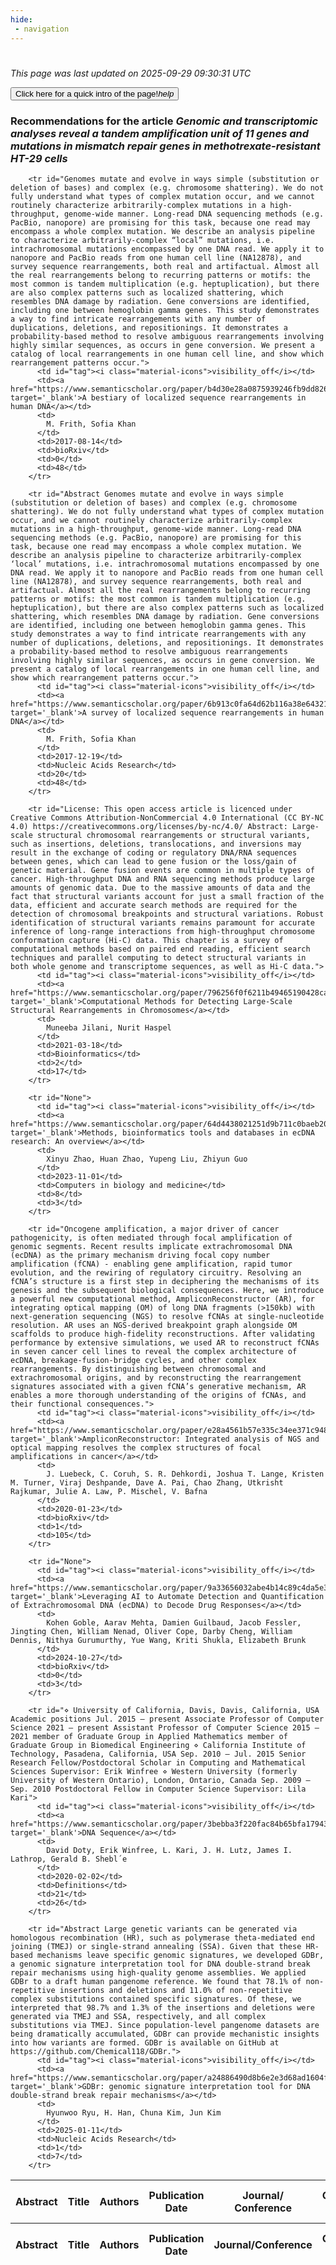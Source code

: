 ```yaml
---
hide:
 - navigation
---
```

<!DOCTYPE html>
#
<html lang="en">
<head>
  <meta charset="utf-8">
</head>

<body>
  <p>
  <i class="footer">This page was last updated on 2025-09-29 09:30:31 UTC</i>
  </p>
  
  <div class="note info" onclick="startIntro()">
    <p>
      <button type="button" class="buttons">
        <div style="display: flex; align-items: center;">
        Click here for a quick intro of the page! <i class="material-icons">help</i>
        </div>
      </button>
    </p>
  </div>

  <p>
  <h3 data-intro='Recommendations for the article'>
    Recommendations for the article <i>Genomic and transcriptomic analyses reveal a tandem amplification unit of 11 genes and mutations in mismatch repair genes in methotrexate-resistant HT-29 cells</i>
  </h3>
  <table id="table1" class="display wrap" style="width:100%">
  <thead>
    <tr>
        <th data-intro='Click to view the abstract (if available)'>Abstract</th>
        <th>Title</th>
        <th>Authors</th>
        <th>Publication Date</th>
        <th>Journal/ Conference</th>
        <th>Citation count</th>
        <th data-intro='Highest h-index among the authors'>Highest h-index</th>
    </tr>
  </thead>
  <tbody>
    
        <tr id="Genomes mutate and evolve in ways simple (substitution or deletion of bases) and complex (e.g. chromosome shattering). We do not fully understand what types of complex mutation occur, and we cannot routinely characterize arbitrarily-complex mutations in a high-throughput, genome-wide manner. Long-read DNA sequencing methods (e.g. PacBio, nanopore) are promising for this task, because one read may encompass a whole complex mutation. We describe an analysis pipeline to characterize arbitrarily-complex “local” mutations, i.e. intrachromosomal mutations encompassed by one DNA read. We apply it to nanopore and PacBio reads from one human cell line (NA12878), and survey sequence rearrangements, both real and artifactual. Almost all the real rearrangements belong to recurring patterns or motifs: the most common is tandem multiplication (e.g. heptuplication), but there are also complex patterns such as localized shattering, which resembles DNA damage by radiation. Gene conversions are identified, including one between hemoglobin gamma genes. This study demonstrates a way to find intricate rearrangements with any number of duplications, deletions, and repositionings. It demonstrates a probability-based method to resolve ambiguous rearrangements involving highly similar sequences, as occurs in gene conversion. We present a catalog of local rearrangements in one human cell line, and show which rearrangement patterns occur.">
          <td id="tag"><i class="material-icons">visibility_off</i></td>
          <td><a href="https://www.semanticscholar.org/paper/b4d30e28a0875939246fb9dd82670af95bdd6835" target='_blank'>A bestiary of localized sequence rearrangements in human DNA</a></td>
          <td>
            M. Frith, Sofia Khan
          </td>
          <td>2017-08-14</td>
          <td>bioRxiv</td>
          <td>0</td>
          <td>48</td>
        </tr>
    
        <tr id="Abstract Genomes mutate and evolve in ways simple (substitution or deletion of bases) and complex (e.g. chromosome shattering). We do not fully understand what types of complex mutation occur, and we cannot routinely characterize arbitrarily-complex mutations in a high-throughput, genome-wide manner. Long-read DNA sequencing methods (e.g. PacBio, nanopore) are promising for this task, because one read may encompass a whole complex mutation. We describe an analysis pipeline to characterize arbitrarily-complex ‘local’ mutations, i.e. intrachromosomal mutations encompassed by one DNA read. We apply it to nanopore and PacBio reads from one human cell line (NA12878), and survey sequence rearrangements, both real and artifactual. Almost all the real rearrangements belong to recurring patterns or motifs: the most common is tandem multiplication (e.g. heptuplication), but there are also complex patterns such as localized shattering, which resembles DNA damage by radiation. Gene conversions are identified, including one between hemoglobin gamma genes. This study demonstrates a way to find intricate rearrangements with any number of duplications, deletions, and repositionings. It demonstrates a probability-based method to resolve ambiguous rearrangements involving highly similar sequences, as occurs in gene conversion. We present a catalog of local rearrangements in one human cell line, and show which rearrangement patterns occur.">
          <td id="tag"><i class="material-icons">visibility_off</i></td>
          <td><a href="https://www.semanticscholar.org/paper/6b913c0fa64d62b116a38e6432118cedf5fbd602" target='_blank'>A survey of localized sequence rearrangements in human DNA</a></td>
          <td>
            M. Frith, Sofia Khan
          </td>
          <td>2017-12-19</td>
          <td>Nucleic Acids Research</td>
          <td>20</td>
          <td>48</td>
        </tr>
    
        <tr id="License: This open access article is licenced under Creative Commons Attribution-NonCommercial 4.0 International (CC BY-NC 4.0) https://creativecommons.org/licenses/by-nc/4.0/ Abstract: Large-scale structural chromosomal rearrangements or structural variants, such as insertions, deletions, translocations, and inversions may result in the exchange of coding or regulatory DNA/RNA sequences between genes, which can lead to gene fusion or the loss/gain of genetic material. Gene fusion events are common in multiple types of cancer. High-throughput DNA and RNA sequencing methods produce large amounts of genomic data. Due to the massive amounts of data and the fact that structural variants account for just a small fraction of the data, efficient and accurate search methods are required for the detection of chromosomal breakpoints and structural variations. Robust identification of structural variants remains paramount for accurate inference of long-range interactions from high-throughput chromosome conformation capture (Hi-C) data. This chapter is a survey of computational methods based on paired end reading, efficient search techniques and parallel computing to detect structural variants in both whole genome and transcriptome sequences, as well as Hi-C data.">
          <td id="tag"><i class="material-icons">visibility_off</i></td>
          <td><a href="https://www.semanticscholar.org/paper/796256f0f6211b49465190428cac947392397c1f" target='_blank'>Computational Methods for Detecting Large-Scale Structural Rearrangements in Chromosomes</a></td>
          <td>
            Muneeba Jilani, Nurit Haspel
          </td>
          <td>2021-03-18</td>
          <td>Bioinformatics</td>
          <td>2</td>
          <td>17</td>
        </tr>
    
        <tr id="None">
          <td id="tag"><i class="material-icons">visibility_off</i></td>
          <td><a href="https://www.semanticscholar.org/paper/64d4438021251d9b711c0baeb201445a5a06e8e0" target='_blank'>Methods, bioinformatics tools and databases in ecDNA research: An overview</a></td>
          <td>
            Xinyu Zhao, Huan Zhao, Yupeng Liu, Zhiyun Guo
          </td>
          <td>2023-11-01</td>
          <td>Computers in biology and medicine</td>
          <td>8</td>
          <td>3</td>
        </tr>
    
        <tr id="Oncogene amplification, a major driver of cancer pathogenicity, is often mediated through focal amplification of genomic segments. Recent results implicate extrachromosomal DNA (ecDNA) as the primary mechanism driving focal copy number amplification (fCNA) - enabling gene amplification, rapid tumor evolution, and the rewiring of regulatory circuitry. Resolving an fCNA’s structure is a first step in deciphering the mechanisms of its genesis and the subsequent biological consequences. Here, we introduce a powerful new computational method, AmpliconReconstructor (AR), for integrating optical mapping (OM) of long DNA fragments (>150kb) with next-generation sequencing (NGS) to resolve fCNAs at single-nucleotide resolution. AR uses an NGS-derived breakpoint graph alongside OM scaffolds to produce high-fidelity reconstructions. After validating performance by extensive simulations, we used AR to reconstruct fCNAs in seven cancer cell lines to reveal the complex architecture of ecDNA, breakage-fusion-bridge cycles, and other complex rearrangements. By distinguishing between chromosomal and extrachromosomal origins, and by reconstructing the rearrangement signatures associated with a given fCNA’s generative mechanism, AR enables a more thorough understanding of the origins of fCNAs, and their functional consequences.">
          <td id="tag"><i class="material-icons">visibility_off</i></td>
          <td><a href="https://www.semanticscholar.org/paper/e28a4561b57e335c34ee371c948fa26b8b381895" target='_blank'>AmpliconReconstructor: Integrated analysis of NGS and optical mapping resolves the complex structures of focal amplifications in cancer</a></td>
          <td>
            J. Luebeck, C. Coruh, S. R. Dehkordi, Joshua T. Lange, Kristen M. Turner, Viraj Deshpande, Dave A. Pai, Chao Zhang, Utkrisht Rajkumar, Julie A. Law, P. Mischel, V. Bafna
          </td>
          <td>2020-01-23</td>
          <td>bioRxiv</td>
          <td>1</td>
          <td>105</td>
        </tr>
    
        <tr id="None">
          <td id="tag"><i class="material-icons">visibility_off</i></td>
          <td><a href="https://www.semanticscholar.org/paper/9a33656032abe4b14c89c4da5e33bf1e9ab825af" target='_blank'>Leveraging AI to Automate Detection and Quantification of Extrachromosomal DNA (ecDNA) to Decode Drug Responses</a></td>
          <td>
            Kohen Goble, Aarav Mehta, Damien Guilbaud, Jacob Fessler, Jingting Chen, William Nenad, Oliver Cope, Darby Cheng, William Dennis, Nithya Gurumurthy, Yue Wang, Kriti Shukla, Elizabeth Brunk
          </td>
          <td>2024-10-27</td>
          <td>bioRxiv</td>
          <td>0</td>
          <td>3</td>
        </tr>
    
        <tr id="⋄ University of California, Davis, Davis, California, USA Academic positions Jul. 2015 – present Associate Professor of Computer Science 2021 – present Assistant Professor of Computer Science 2015 – 2021 member of Graduate Group in Applied Mathematics member of Graduate Group in Biomedical Engineering ⋄ California Institute of Technology, Pasadena, California, USA Sep. 2010 – Jul. 2015 Senior Research Fellow/Postdoctoral Scholar in Computing and Mathematical Sciences Supervisor: Erik Winfree ⋄ Western University (formerly University of Western Ontario), London, Ontario, Canada Sep. 2009 – Sep. 2010 Postdoctoral Fellow in Computer Science Supervisor: Lila Kari">
          <td id="tag"><i class="material-icons">visibility_off</i></td>
          <td><a href="https://www.semanticscholar.org/paper/3bebba3f220fac84b65bfa17943878dfab26281a" target='_blank'>DNA Sequence</a></td>
          <td>
            David Doty, Erik Winfree, L. Kari, J. H. Lutz, James I. Lathrop, Gerald B. Shebl´e
          </td>
          <td>2020-02-02</td>
          <td>Definitions</td>
          <td>21</td>
          <td>26</td>
        </tr>
    
        <tr id="Abstract Large genetic variants can be generated via homologous recombination (HR), such as polymerase theta-mediated end joining (TMEJ) or single-strand annealing (SSA). Given that these HR-based mechanisms leave specific genomic signatures, we developed GDBr, a genomic signature interpretation tool for DNA double-strand break repair mechanisms using high-quality genome assemblies. We applied GDBr to a draft human pangenome reference. We found that 78.1% of non-repetitive insertions and deletions and 11.0% of non-repetitive complex substitutions contained specific signatures. Of these, we interpreted that 98.7% and 1.3% of the insertions and deletions were generated via TMEJ and SSA, respectively, and all complex substitutions via TMEJ. Since population-level pangenome datasets are being dramatically accumulated, GDBr can provide mechanistic insights into how variants are formed. GDBr is available on GitHub at https://github.com/Chemical118/GDBr.">
          <td id="tag"><i class="material-icons">visibility_off</i></td>
          <td><a href="https://www.semanticscholar.org/paper/a24886490d8b6e2e3d68ad1604f388da5f8ce50c" target='_blank'>GDBr: genomic signature interpretation tool for DNA double-strand break repair mechanisms</a></td>
          <td>
            Hyunwoo Ryu, H. Han, Chuna Kim, Jun Kim
          </td>
          <td>2025-01-11</td>
          <td>Nucleic Acids Research</td>
          <td>1</td>
          <td>7</td>
        </tr>
    
  </tbody>
  <tfoot>
    <tr>
        <th>Abstract</th>
        <th>Title</th>
        <th>Authors</th>
        <th>Publication Date</th>
        <th>Journal/Conference</th>
        <th>Citation count</th>
        <th>Highest h-index</th>
    </tr>
  </tfoot>
  </table>
  </p>

</body>

<script>
var dataTableOptions = {
        initComplete: function () {
        this.api()
            .columns()
            .every(function () {
                let column = this;
 
                // Create select element
                let select = document.createElement('select');
                select.add(new Option(''));
                column.footer().replaceChildren(select);
 
                // Apply listener for user change in value
                select.addEventListener('change', function () {
                    column
                        .search(select.value, {exact: true})
                        .draw();
                });

                // keep the width of the select element same as the column
                select.style.width = '100%';
 
                // Add list of options
                column
                    .data()
                    .unique()
                    .sort()
                    .each(function (d, j) {
                        select.add(new Option(d));
                    });
            });
    },
    scrollX: false,
    scrollCollapse: true,
    paging: true,
    fixedColumns: true,
    columnDefs: [
        {"className": "dt-center", "targets": "_all"},
        // set width for both columns 0 and 1 as 25%
        { width: '5%', targets: 0 },
        { width: '25%', targets: 1 },
        { width: '20%', targets: 2 },
        { width: '10%', targets: 3 },
        { width: '20%', targets: 4 }

      ],
    pageLength: 10,
    layout: {
        topStart: {
            buttons: ['copy', 'csv', 'excel', 'pdf', 'print']
        }
    }
  }
  new DataTable('#table1', dataTableOptions);
  
  var table = $('#table1').DataTable();
  $('#table1 tbody').on('click', 'td:first-child', function () {
    var tr = $(this).closest('tr');
    var row = table.row( tr );

    var rowId = tr.attr('id');
    // alert(rowId);

    if (row.child.isShown()) {
      // This row is already open - close it.
      row.child.hide();
      tr.removeClass('shown');
      tr.find('td:first-child').html('<i class="material-icons">visibility_off</i>');
    } else {
      // Open row.
      // row.child('foo').show();
      var content = '<div class="child-row-content"><strong>Abstract:</strong> ' + rowId + '</div>';
      row.child(content).show();
      tr.addClass('shown');
      tr.find('td:first-child').html('<i class="material-icons">visibility</i>');
    }
  });
</script>
<style>
  .child-row-content {
    text-align: justify;
    text-justify: inter-word;
    word-wrap: break-word; /* Ensure long words are broken */
    white-space: normal; /* Ensure text wraps to the next line */
    max-width: 100%; /* Ensure content does not exceed the table width */
    padding: 10px; /* Optional: add some padding for better readability */
    /* font size */
    font-size: small;
  }
</style>
</html>